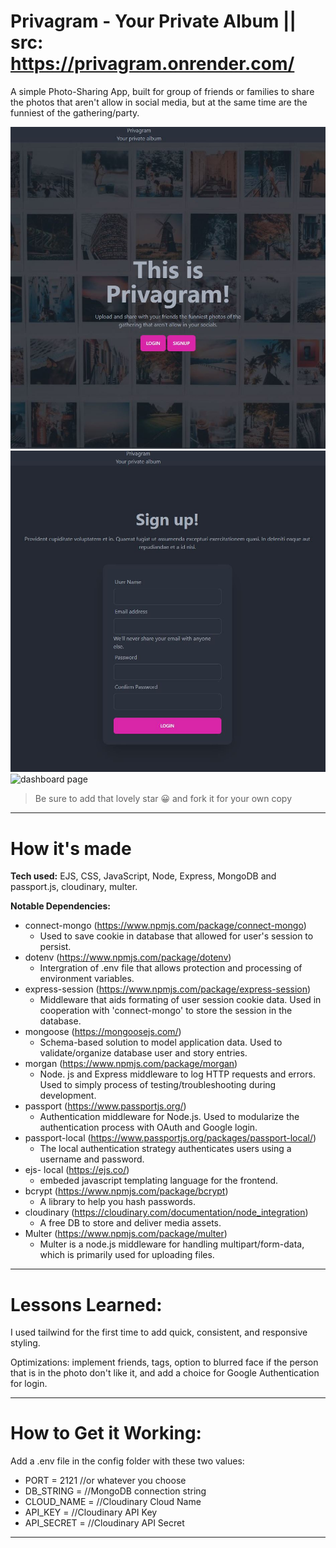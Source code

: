 # Privagram - Your Private Album || src: https://privagram.onrender.com/

A simple Photo-Sharing App, built for group of friends or families to share the photos that aren't allow in social media, but at the same time are the funniest of the gathering/party.

![login](public/imgs/privagramHome.JPG)
![signup](public/imgs/signup%20privagram.JPG)
![dashboard page](public/images/team-task-gif.gif)

> Be sure to add that lovely star 😀 and fork it for your own copy

---

# How it's made

**Tech used:** EJS, CSS, JavaScript, Node, Express, MongoDB and passport.js, cloudinary, multer.

**Notable Dependencies:**

* connect-mongo (https://www.npmjs.com/package/connect-mongo)
   - Used to save cookie in database that allowed for user's session to persist.
* dotenv (https://www.npmjs.com/package/dotenv)
   - Intergration of .env file that allows protection and processing of environment variables.
* express-session (https://www.npmjs.com/package/express-session)
   - Middleware that aids formating of user session cookie data. Used in cooperation with 'connect-mongo' to store the session in the database.
* mongoose (https://mongoosejs.com/)
   - Schema-based solution to model application data. Used to validate/organize database user and story entries.
* morgan (https://www.npmjs.com/package/morgan)
   - Node. js and Express middleware to log HTTP requests and errors. Used to simply process of testing/troubleshooting during development.
* passport (https://www.passportjs.org/)
   - Authentication middleware for Node.js. Used to modularize the authentication process with OAuth and Google login.
* passport-local (https://www.passportjs.org/packages/passport-local/)
   - The local authentication strategy authenticates users using a username and password.
* ejs- local (https://ejs.co/)
   - embeded javascript templating language for the frontend.
* bcrypt (https://www.npmjs.com/package/bcrypt)
   - A library to help you hash passwords.
* cloudinary (https://cloudinary.com/documentation/node_integration)
  - A free DB to store and deliver media assets.
* Multer (https://www.npmjs.com/package/multer)
  - Multer is a node.js middleware for handling multipart/form-data, which is primarily used for uploading files.

---

# Lessons Learned:

I used tailwind for the first time to add quick, consistent, and responsive styling.

Optimizations: implement friends, tags, option to blurred face if the person that is in the photo don't like it, and add a choice for Google Authentication for login.  

---

# How to Get it Working:

Add a .env file in the config folder with these two values:
* PORT = 2121 //or whatever you choose
* DB_STRING =  //MongoDB connection string
* CLOUD_NAME = //Cloudinary Cloud Name
* API_KEY =    //Cloudinary API Key
* API_SECRET = //Cloudinary API Secret
---
